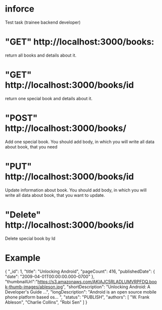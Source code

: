 # inforce
Test task (trainee backend developer)
#
# "GET" http://localhost:3000/books: 
return all books and details about it.
#
# "GET" http://localhost:3000/books/id 
return one special book and details about it.
#
# "POST" http://localhost:3000/books/
Add one special book.
You should add body, in which you will write all data about book, that you need
#
# "PUT" http://localhost:3000/books/id 
Update information about book.
You should add body, in which you will write all data about book, that you want to update.
#
# "Delete" http://localhost:3000/books/id 
Delete special book by Id
# Example
{
    "_id": 1,
    "title": "Unlocking Android",
    "pageCount": 416,
    "publishedDate": {
    "date": "2009-04-01T00:00:00.000-0700"
    },
    "thumbnailUrl":"https://s3.amazonaws.com/AKIAJC5RLADLUMVRPFDQ.book-thumb-images/ableson.jpg",
    "shortDescription": "Unlocking Android: A Developer's Guide ...",
    "longDescription": "Android is an open source mobile phone platform based os... ",
    "status": "PUBLISH",
    "authors": [
        "W. Frank Ableson",
        "Charlie Collins",
        "Robi Sen"
    ]
}